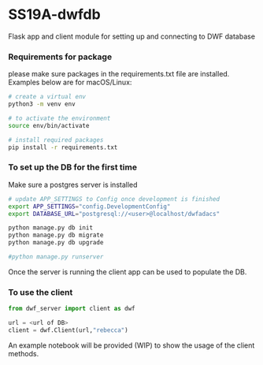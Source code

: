# SS19A-dwfdb
Flask app and client module for setting up and connecting to DWF database

### Requirements for package
please make sure packages in the requirements.txt file are installed. Examples below are for macOS/Linux:

```bash
# create a virtual env
python3 -m venv env

# to activate the environment
source env/bin/activate

# install required packages
pip install -r requirements.txt

```

### To set up the DB for the first time
Make sure a postgres server is installed

```bash
# update APP_SETTINGS to Config once development is finished
export APP_SETTINGS="config.DevelopmentConfig"
export DATABASE_URL="postgresql://<user>@localhost/dwfadacs"

python manage.py db init
python manage.py db migrate
python manage.py db upgrade

#python manage.py runserver
```

Once the server is running the client app can be used to populate the DB.

### To use the client
```python
from dwf_server import client as dwf

url = <url of DB>
client = dwf.Client(url,"rebecca")
```

An example notebook will be provided (WIP) to show the usage of the client methods.
